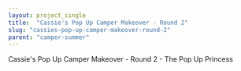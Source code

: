 ```yaml
---
layout: project_single
title:  "Cassie's Pop Up Camper Makeover - Round 2"
slug: "cassies-pop-up-camper-makeover-round-2"
parent: "camper-summer"
---
```

Cassie's Pop Up Camper Makeover - Round 2 - The Pop Up Princess